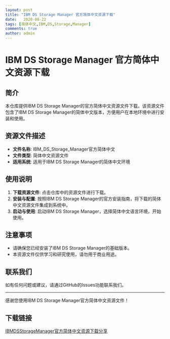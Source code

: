 ```yaml
---
layout: post
title: "IBM DS Storage Manager 官方简体中文资源下载"
date:   2020-08-22
tags: [简体中文,IBM,DS,Storage,Manager]
comments: true
author: admin
---
```

# IBM DS Storage Manager 官方简体中文资源下载

## 简介

本仓库提供IBM DS Storage Manager的官方简体中文资源文件下载。该资源文件包含了IBM DS Storage Manager的简体中文版本，方便用户在本地环境中进行安装和使用。

## 资源文件描述

- **文件名称**: IBM_DS_Storage_Manager官方简体中文
- **文件类型**: 简体中文资源文件
- **适用系统**: 适用于IBM DS Storage Manager的简体中文环境

## 使用说明

1. **下载资源文件**: 点击仓库中的资源文件进行下载。
2. **安装与配置**: 按照IBM DS Storage Manager的官方安装指南，将下载的简体中文资源文件集成到系统中。
3. **启动与使用**: 启动IBM DS Storage Manager，选择简体中文语言环境，开始使用。

## 注意事项

- 请确保您已经安装了IBM DS Storage Manager的基础版本。
- 本资源文件仅供学习和研究使用，请勿用于商业用途。

## 联系我们

如有任何问题或建议，请通过GitHub的Issues功能联系我们。

---

感谢您使用IBM DS Storage Manager官方简体中文资源文件！

## 下载链接

[IBMDSStorageManager官方简体中文资源下载分享](https://pan.quark.cn/s/5823dd64820e)